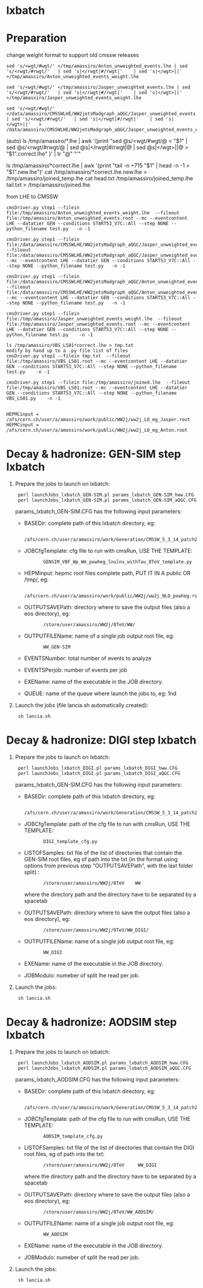 lxbatch
=======


Preparation
=======

change weight format to support old cmssw releases

    sed 's/<wgt/#wgt/' </tmp/amassiro/Anton_unweighted_events.lhe | sed 's/<rwgt/#rwgt/'   | sed 's|</rwgt|#/rwgt|'    | sed 's|</wgt>||'   >/tmp/amassiro/Anton_unweighted_events_weight.lhe

    sed 's/<wgt/#wgt/' </tmp/amassiro/Jasper_unweighted_events.lhe | sed 's/<rwgt/#rwgt/'   | sed 's|</rwgt|#/rwgt|'    | sed 's|</wgt>||'   >/tmp/amassiro/Jasper_unweighted_events_weight.lhe

    sed 's/<wgt/#wgt/' </data/amassiro/CMSSWLHE/WW2jetsMadgraph_aQGC/Jasper_unweighted_events.lhe | sed 's/<rwgt/#rwgt/'   | sed 's|</rwgt|#/rwgt|'    | sed 's|</wgt>||'   > /data/amassiro/CMSSWLHE/WW2jetsMadgraph_aQGC/Jasper_unweighted_events_weight.lhe

   (auto)
   ls /tmp/amassiro/*.lhe | awk '{print "sed @s/<wgt/#wgt/@ <   "$1" | sed @s/<rwgt/#rwgt/@   | sed @s|</rwgt|#/rwgt|@    | sed @s|</wgt>||@   > "$1".correct.lhe" }' | tr "@" "'"

   ls /tmp/amassiro/*correct.lhe  | awk '{print "tail -n +715 "$1" | head -n -1 > "$1".new.lhe"}'
   cat /tmp/amassiro/*correct.lhe.new.lhe > /tmp/amassiro/joined_temp.lhe
   cat head.txt /tmp/amassiro/joined_temp.lhe tail.txt > /tmp/amassiro/joined.lhe


from LHE to CMSSW

    cmsDriver.py step1 --filein file:/tmp/amassiro/Anton_unweighted_events_weight.lhe  --fileout file:/tmp/amassiro/Anton_unweighted_events.root --mc --eventcontent LHE --datatier GEN --conditions START53_V7C::All --step NONE --python_filename test.py   -n -1

    cmsDriver.py step1 --filein file:/data/amassiro/CMSSWLHE/WW2jetsMadgraph_aQGC/Jasper_unweighted_events_weight.lhe  --fileout file:/data/amassiro/CMSSWLHE/WW2jetsMadgraph_aQGC/Jasper_unweighted_events.root --mc --eventcontent LHE --datatier GEN --conditions START53_V7C::All --step NONE --python_filename test.py   -n -1

    cmsDriver.py step1 --filein file:/data/amassiro/CMSSWLHE/WW2jetsMadgraph_aQGC/Anton_unweighted_events_weight.lhe  --fileout file:/data/amassiro/CMSSWLHE/WW2jetsMadgraph_aQGC/Anton_unweighted_events.root --mc --eventcontent LHE --datatier GEN --conditions START53_V7C::All --step NONE --python_filename test.py   -n -1

    cmsDriver.py step1 --filein file:/tmp/amassiro/Jasper_unweighted_events_weight.lhe  --fileout file:/tmp/amassiro/Jasper_unweighted_events.root --mc --eventcontent LHE --datatier GEN --conditions START53_V7C::All --step NONE --python_filename test.py    -n -1

    ls /tmp/amassiro/VBS_LS01*correct.lhe > tmp.txt
    modify by hand up to a .py file list of files
    cmsDriver.py step1 --filein tmp.txt  --fileout file:/tmp/amassiro/VBS_LS01.root --mc --eventcontent LHE --datatier GEN --conditions START53_V7C::All --step NONE --python_filename test.py    -n -1

    cmsDriver.py step1 --filein file:/tmp/amassiro/joined.lhe  --fileout file:/tmp/amassiro/VBS_LS01.root --mc --eventcontent LHE --datatier GEN --conditions START53_V7C::All --step NONE --python_filename VBS_LS01.py    -n -1


    HEPMCinput = /afs/cern.ch/user/a/amassiro/work/public/WW2j/ww2j_LO_mg_Jasper.root
    HEPMCinput = /afs/cern.ch/user/a/amassiro/work/public/WW2j/ww2j_LO_mg_Anton.root



Decay & hadronize: GEN-SIM step lxbatch
=======


1. Prepare the jobs to launch on lxbatch:

        perl launchJobs_lxbatch_GEN-SIM.pl params_lxbatch_GEN-SIM_hww.CFG
        perl launchJobs_lxbatch_GEN-SIM.pl params_lxbatch_GEN-SIM_aQGC.CFG

    params_lxbatch_GEN-SIM.CFG has the following input parameters:

   - BASEDir: complete path of this lxbatch directory, eg:

                /afs/cern.ch/user/a/amassiro/work/Generation/CMSSW_5_3_14_patch2/src/WW2jewk/Generation/lxbatch/

   - JOBCfgTemplate: cfg file to run with cmsRun, USE THE TEMPLATE:

                GENSIM_VBF_Wp_Wm_powheg_lnulnu_withTau_8TeV_template.py

   - HEPMinput: hepmc root files complete path, PUT IT IN A public OR /tmp/, eg:

                /afs/cern.ch/user/a/amassiro/work/public/WW2j/ww2j_NLO_powheg.root

   - OUTPUTSAVEPath: directory where to save the output files (also a eos directory), eg:

                /store/user/amassiro/WW2j/8TeV/WW/

   - OUTPUTFILEName: name of a single job output root file, eg:

                WW_GEN-SIM

   - EVENTSNumber: total number of events to analyze

   - EVENTSPerjob: number of events per job

   - EXEName: name of the executable in the JOB directory.

   - QUEUE: name of the queue where launch the jobs to, eg: 1nd

1. Launch the jobs (file lancia.sh automatically created):

        sh lancia.sh


Decay & hadronize: DIGI step lxbatch
=======

1. Prepare the jobs to launch on lxbatch:

        perl launchJobs_lxbatch_DIGI.pl params_lxbatch_DIGI_hww.CFG
        perl launchJobs_lxbatch_DIGI.pl params_lxbatch_DIGI_aQGC.CFG

    params_lxbatch_GEN-SIM.CFG has the following input parameters:

   - BASEDir: complete path of this lxbatch directory, eg:

                /afs/cern.ch/user/a/amassiro/work/Generation/CMSSW_5_3_14_patch2/src/WW2jewk/Generation/lxbatch/

   - JOBCfgTemplate: path of the cfg file to run with cmsRun, USE THE TEMPLATE:

                DIGI_template_cfg.py

   - LISTOFSamples: txt file of the list of directories that contain the GEN-SIM root files, eg of path into the txt (in the format using options from previous step "OUTPUTSAVEPath", with the last folder split) :

                /store/user/amassiro/WW2j/8TeV    WW


     where the directory path and the directory have to be separated by a spacetab

   - OUTPUTSAVEPath: directory where to save the output files (also a eos directory), eg:

                /store/user/amassiro/WW2j/8TeV/WW_DIGI/

   - OUTPUTFILEName: name of a single job output root file, eg:

                WW_DIGI

   - EXEName: name of the executable in the JOB directory.

   - JOBModulo: numeber of split lhe read per job. 


2. Launch the jobs:

        sh lancia.sh


Decay & hadronize: AODSIM step lxbatch
=======

1. Prepare the jobs to launch on lxbatch:

        perl launchJobs_lxbatch_AODSIM.pl params_lxbatch_AODSIM_hww.CFG
        perl launchJobs_lxbatch_AODSIM.pl params_lxbatch_AODSIM_aQGC.CFG

   params_lxbatch_AODSIM.CFG has the following input parameters:

   - BASEDir: complete path of this lxbatch directory, eg:

                /afs/cern.ch/user/a/amassiro/work/Generation/CMSSW_5_3_14_patch2/src/WW2jewk/Generation/lxbatch/

   - JOBCfgTemplate: path of the cfg file to run with cmsRun, USE THE TEMPLATE:

                AODSIM_template_cfg.py

   - LISTOFSamples: txt file of the list of directories that contain the DIGI root files, eg of path into the txt:

                /store/user/amassiro/WW2j/8TeV     WW_DIGI

     where the directory path and the directory have to be separated by a spacetab

   - OUTPUTSAVEPath: directory where to save the output files (also a eos directory), eg:

                /store/user/amassiro/WW2j/8TeV/WW_AODSIM/

   - OUTPUTFILEName: name of a single job output root file, eg:

                WW_AODSIM

   - EXEName: name of the executable in the JOB directory.

   - JOBModulo: numeber of split lhe read per job. 


2. Launch the jobs:

        sh lancia.sh


